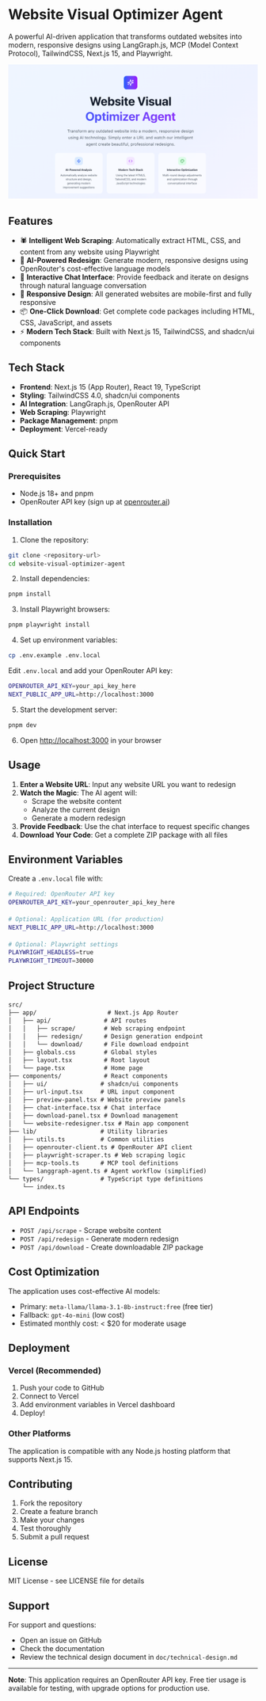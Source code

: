 # Website Visual Optimizer Agent

A powerful AI-driven application that transforms outdated websites into modern, responsive designs using LangGraph.js, MCP (Model Context Protocol), TailwindCSS, Next.js 15, and Playwright.

![demo](./doc/demo.png)

## Features

- 🕷️ **Intelligent Web Scraping**: Automatically extract HTML, CSS, and content from any website using Playwright
- 🎨 **AI-Powered Redesign**: Generate modern, responsive designs using OpenRouter's cost-effective language models
- 💬 **Interactive Chat Interface**: Provide feedback and iterate on designs through natural language conversation
- 📱 **Responsive Design**: All generated websites are mobile-first and fully responsive
- 📦 **One-Click Download**: Get complete code packages including HTML, CSS, JavaScript, and assets
- ⚡ **Modern Tech Stack**: Built with Next.js 15, TailwindCSS, and shadcn/ui components

## Tech Stack

- **Frontend**: Next.js 15 (App Router), React 19, TypeScript
- **Styling**: TailwindCSS 4.0, shadcn/ui components
- **AI Integration**: LangGraph.js, OpenRouter API
- **Web Scraping**: Playwright
- **Package Management**: pnpm
- **Deployment**: Vercel-ready

## Quick Start

### Prerequisites

- Node.js 18+ and pnpm
- OpenRouter API key (sign up at [openrouter.ai](https://openrouter.ai))

### Installation

1. Clone the repository:
```bash
git clone <repository-url>
cd website-visual-optimizer-agent
```

2. Install dependencies:
```bash
pnpm install
```

3. Install Playwright browsers:
```bash
pnpm playwright install
```

4. Set up environment variables:
```bash
cp .env.example .env.local
```

Edit `.env.local` and add your OpenRouter API key:
```bash
OPENROUTER_API_KEY=your_api_key_here
NEXT_PUBLIC_APP_URL=http://localhost:3000
```

5. Start the development server:
```bash
pnpm dev
```

6. Open [http://localhost:3000](http://localhost:3000) in your browser

## Usage

1. **Enter a Website URL**: Input any website URL you want to redesign
2. **Watch the Magic**: The AI agent will:
   - Scrape the website content
   - Analyze the current design
   - Generate a modern redesign
3. **Provide Feedback**: Use the chat interface to request specific changes
4. **Download Your Code**: Get a complete ZIP package with all files

## Environment Variables

Create a `.env.local` file with:

```bash
# Required: OpenRouter API key
OPENROUTER_API_KEY=your_openrouter_api_key_here

# Optional: Application URL (for production)
NEXT_PUBLIC_APP_URL=http://localhost:3000

# Optional: Playwright settings
PLAYWRIGHT_HEADLESS=true
PLAYWRIGHT_TIMEOUT=30000
```

## Project Structure

```
src/
├── app/                    # Next.js App Router
│   ├── api/               # API routes
│   │   ├── scrape/        # Web scraping endpoint
│   │   ├── redesign/      # Design generation endpoint
│   │   └── download/      # File download endpoint
│   ├── globals.css        # Global styles
│   ├── layout.tsx         # Root layout
│   └── page.tsx           # Home page
├── components/            # React components
│   ├── ui/               # shadcn/ui components
│   ├── url-input.tsx     # URL input component
│   ├── preview-panel.tsx # Website preview panels
│   ├── chat-interface.tsx # Chat interface
│   ├── download-panel.tsx # Download management
│   └── website-redesigner.tsx # Main app component
├── lib/                  # Utility libraries
│   ├── utils.ts          # Common utilities
│   ├── openrouter-client.ts # OpenRouter API client
│   ├── playwright-scraper.ts # Web scraping logic
│   ├── mcp-tools.ts      # MCP tool definitions
│   └── langgraph-agent.ts # Agent workflow (simplified)
└── types/                # TypeScript type definitions
    └── index.ts
```

## API Endpoints

- `POST /api/scrape` - Scrape website content
- `POST /api/redesign` - Generate modern redesign
- `POST /api/download` - Create downloadable ZIP package

## Cost Optimization

The application uses cost-effective AI models:
- Primary: `meta-llama/llama-3.1-8b-instruct:free` (free tier)
- Fallback: `gpt-4o-mini` (low cost)
- Estimated monthly cost: < $20 for moderate usage

## Deployment

### Vercel (Recommended)

1. Push your code to GitHub
2. Connect to Vercel
3. Add environment variables in Vercel dashboard
4. Deploy!

### Other Platforms

The application is compatible with any Node.js hosting platform that supports Next.js 15.

## Contributing

1. Fork the repository
2. Create a feature branch
3. Make your changes
4. Test thoroughly
5. Submit a pull request

## License

MIT License - see LICENSE file for details

## Support

For support and questions:
- Open an issue on GitHub
- Check the documentation
- Review the technical design document in `doc/technical-design.md`

---

**Note**: This application requires an OpenRouter API key. Free tier usage is available for testing, with upgrade options for production use.
